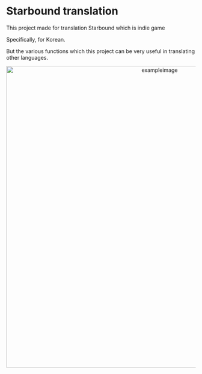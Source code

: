 # Starbound translation

This project made for translation Starbound which is indie game

Specifically, for Korean.

But the various functions which this project can be very useful in translating other languages.

<p align="center">
    <img width="800" height="auto" src="https://github.com/int11/trans_starbound/blob/master/trans_star/example.png" alt="exampleimage" />
</p>

